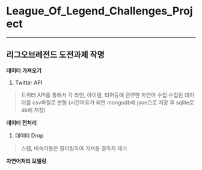# League_Of_Legend_Challenges_Project

---

## 리그오브레전드 도전과제 작명

**데이터 가져오기**

1) Twitter API
> 트위터 API를 통해서 각 라인, 아이템, 티어등에 관련한 자연어 수집
> 수집된 데이터를 csv파일로 변형 (시간여유가 되면 mongodb에 json으로 저장 후 sqlite로 db에 저장)

**데이터 전처리**

1) 데이터 Drop
> 스팸, 비속어등은 필터링하여 가져옴
> 결측치 제거

**자연어처리 모델링**
